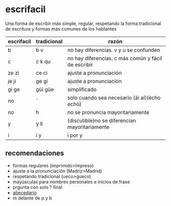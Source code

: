 # escrifacil
Una forma de escribir más simple, regular, respetando la forma tradicional de escritura y formas más comunes de los hablantes

|escrifacil|tradicional|razón|
|-|-|-|
|b|b v|no hay diferencias. v y u se confunden|
|c|c k qu|no hay diferencias. c más común y fácil de escribir|
|ze zi|ce ci|ajuste a pronunciación|
|je ji|ge gi|ajuste a pronunciación|
|gi ge|güi güe|simplificado|
|no|´|solo cuando sea necesario (ái aí)(écho echó)|
|no|h|no se pronuncia mayoritariamente|
|y|y ll|(discutible)no se diferencian mayoritariamente|
|i|i y|i por y|

## recomendaciones 
- formas regulares (imprimido>impreso)
- ajuste a la pronunciación (Madriz>Madrid)
- respetando tradicional (ueco>gueco)
- mayúsculas para nombres personales e inicios de frase
- prgunta con solo ? final
- [abecedario](abecedario.md)
- m delante de p y b
